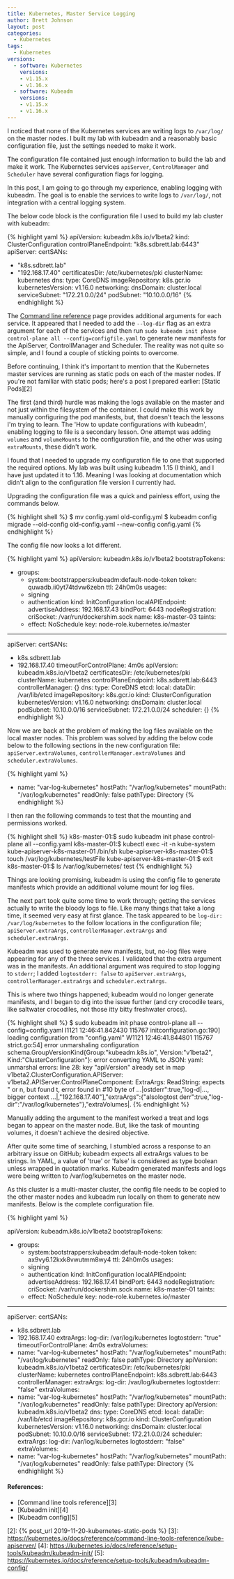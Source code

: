 ```yaml
---
title: Kubernetes, Master Service Logging
author: Brett Johnson
layout: post
categories:
  - Kubernetes
tags: 
  - Kubernetes
versions:
  - software: Kubernetes 
    versions:
    - v1.15.x
    - v1.16.x
  - software: Kubeadm 
    versions:
    - v1.15.x
    - v1.16.x
---
```


I noticed that none of the Kubernetes services are writing logs to `/var/log/` on the master nodes. I built my lab with kubeadm and a reasonably basic configuration file, just the settings needed to make it work.

The configuration file contained just enough information to build the lab and make it work. The Kubernetes services  `apiServer`, `ControlManager` and `Scheduler` have several configuration flags for logging. 

In this post, I am going to go through my experience, enabling logging with kubeadm. The goal is to enable the services to write logs to `/var/log/`, not integration with a central logging system.

The below code block is the configuration file I used to build my lab cluster with kubeadm:

{% highlight yaml %}
apiVersion: kubeadm.k8s.io/v1beta2
kind: ClusterConfiguration
controlPlaneEndpoint: "k8s.sdbrett.lab:6443"
apiServer:
  certSANs:
  - "k8s.sdbrett.lab"
  - "192.168.17.40"
certificatesDir: /etc/kubernetes/pki
clusterName: kubernetes
dns:
  type: CoreDNS
imageRepository: k8s.gcr.io
kubernetesVersion: v1.16.0
networking:
  dnsDomain: cluster.local
  serviceSubnet: "172.21.0.0/24"
  podSubnet: "10.10.0.0/16"
{% endhighlight %}

The [Command line reference][1] page provides additional arguments for each service. It appeared that I needed to add the `--log-dir` flag as an extra argument for each of the services and then run `sudo kubeadm init phase control-plane all --config=configfile.yaml` to generate new manifests for the ApiServer, ControllManager and Scheduler. The reality was not quite so simple, and I found a couple of sticking points to overcome.

Before continuing, I think it's important to mention that the Kubernetes master services are running as static pods on each of the master nodes. If you're not familiar with static pods; here's a post I prepared earlier: [Static Pods][2]

The first (and third) hurdle was making the logs available on the master and not just within the filesystem of the container. I could make this work by manually configuring the pod manifests, but, that doesn't teach the lessons I'm trying to learn. The 'How to update configurations with kubeadm', enabling logging to file is a secondary lesson. One attempt was adding `volumes` and `volumeMounts` to the configuration file, and the other was using `extraMounts`, these didn't work.

I found that I needed to upgrade my configuration file to one that supported the required options. My lab was built using kubeadm 1.15 (I think), and I have just updated it to 1.16. Meaning I was looking at documentation which didn't align to the configuration file version I currently had.

Upgrading the configuration file was a quick and painless effort, using the commands below.

 {% highlight shell %}
 $ mv config.yaml old-config.yml
 $ kubeadm config migrade --old-config old-config.yaml --new-config config.yaml
 {% endhighlight %}

The config file now looks a lot different.

{% highlight yaml %}
apiVersion: kubeadm.k8s.io/v1beta2
bootstrapTokens:
- groups:
  - system:bootstrappers:kubeadm:default-node-token
  token: quwadb.ii0yt74tdvw6zebn
  ttl: 24h0m0s
  usages:
  - signing
  - authentication
kind: InitConfiguration
localAPIEndpoint:
  advertiseAddress: 192.168.17.43
  bindPort: 6443
nodeRegistration:
  criSocket: /var/run/dockershim.sock
  name: k8s-master-03
  taints:
  - effect: NoSchedule
    key: node-role.kubernetes.io/master
---
apiServer:
  certSANs:
  - k8s.sdbrett.lab
  - 192.168.17.40
  timeoutForControlPlane: 4m0s
apiVersion: kubeadm.k8s.io/v1beta2
certificatesDir: /etc/kubernetes/pki
clusterName: kubernetes
controlPlaneEndpoint: k8s.sdbrett.lab:6443
controllerManager: {}
dns:
  type: CoreDNS
etcd:
  local:
    dataDir: /var/lib/etcd
imageRepository: k8s.gcr.io
kind: ClusterConfiguration
kubernetesVersion: v1.16.0
networking:
  dnsDomain: cluster.local
  podSubnet: 10.10.0.0/16
  serviceSubnet: 172.21.0.0/24
scheduler: {}
{% endhighlight %}

Now we are back at the problem of making the log files available on the local master nodes. This problem was solved by adding the below code below to the following sections in the new configuration file: `apiServer.extraVolumes`, `controllerManager.extraVolumes` and `scheduler.extraVolumes`.

{% highlight yaml %}
  - name: "var-log-kubernetes"
    hostPath: "/var/log/kubernetes"
    mountPath: "/var/log/kubernetes"
    readOnly: false
    pathType: Directory
{% endhighlight %}

I then ran the following commands to test that the mounting and permissions worked.

{% highlight shell %}
k8s-master-01:$ sudo kubeadm init phase control-plane all --config.yaml
k8s-master-01:$ kubectl exec -it -n kube-system kube-apiserver-k8s-master-01 /bin/sh
kube-apiserver-k8s-master-01:$ touch /var/log/kubernetes/testFile
kube-apiserver-k8s-master-01:$ exit
k8s-master-01:$ ls /var/log/kubernetes/
test
{% endhighlight %}

Things are looking promising, kubeadm is using the config file to generate manifests which provide an additional volume mount for log files.

The next part took quite some time to work through; getting the services actually to write the bloody logs to file. Like many things that take a long time, it seemed very easy at first glance. The task appeared to be `log-dir: /var/log/kubernetes` to the follow locations in the configuration file; `apiServer.extraArgs`, `controllerManager.extraArgs` and `scheduler.extraArgs`.

Kubeadm was used to generate new manifests, but, no-log files were appearing for any of the three services. I validated that the extra argument was in the manifests. An additional argument was required to stop logging to `stderr`; I added `logtostderr: false` to `apiServer.extraArgs`, `controllerManager.extraArgs` and `scheduler.extraArgs`.

This is where two things happened; kubeadm would no longer generate manifests, and I began to dig into the issue further (and cry crocodile tears, like saltwater crocodiles, not those itty bitty freshwater crocs). 

{% highlight shell %}
$ sudo kubeadm init phase control-plane all --config=config.yaml
I1121 12:46:41.842430  115767 initconfiguration.go:190] loading configuration from "config.yaml"
W1121 12:46:41.844801  115767 strict.go:54] error unmarshaling configuration schema.GroupVersionKind{Group:"kubeadm.k8s.io", Version:"v1beta2", Kind:"ClusterConfiguration"}: error converting YAML to JSON: yaml: unmarshal errors:
  line 28: key "apiVersion" already set in map
v1beta2.ClusterConfiguration.APIServer: v1beta2.APIServer.ControlPlaneComponent: ExtraArgs: ReadString: expects " or n, but found t, error found in #10 byte of ...|ostderr":true,"log-d|..., bigger context ...|,"192.168.17.40"],"extraArgs":{"alsologtost
derr":true,"log-dir":"/var/log/kubernetes"},"extraVolumes|.
{% endhighlight %}

Manually adding the argument to the manifest worked a treat and logs began to appear on the master node. But, like the task of mounting volumes, it doesn't achieve the desired objective.

After quite some time of searching, I stumbled across a response to an arbitrary issue on GitHub; kubeadm expects all extraArgs values to be strings. In YAML, a value of 'true' or 'false' is considered as type boolean unless wrapped in quotation marks. Kubeadm generated manifests and logs were being written to /var/log/kubernetes on the master node. 

As this cluster is a multi-master cluster, the config file needs to be copied to the other master nodes and kubeadm run locally on them to generate new manifests. Below is the complete configuration file.

{% highlight yaml %}

apiVersion: kubeadm.k8s.io/v1beta2
bootstrapTokens:
- groups:
  - system:bootstrappers:kubeadm:default-node-token
  token: ax9vy6.12kxk8vwutmm8wy4
  ttl: 24h0m0s
  usages:
  - signing
  - authentication
kind: InitConfiguration
localAPIEndpoint:
  advertiseAddress: 192.168.17.41
  bindPort: 6443
nodeRegistration:
  criSocket: /var/run/dockershim.sock
  name: k8s-master-01
  taints:
  - effect: NoSchedule
    key: node-role.kubernetes.io/master
---
apiServer:
  certSANs:
  - k8s.sdbrett.lab
  - 192.168.17.40
  extraArgs:
    log-dir: /var/log/kubernetes
    logtostderr: "true"
  timeoutForControlPlane: 4m0s
  extraVolumes:
  - name: "var-log-kubernetes"
    hostPath: "/var/log/kubernetes"
    mountPath: "/var/log/kubernetes"
    readOnly: false
    pathType: Directory
apiVersion: kubeadm.k8s.io/v1beta2
certificatesDir: /etc/kubernetes/pki
clusterName: kubernetes
controlPlaneEndpoint: k8s.sdbrett.lab:6443
controllerManager:
  extraArgs:
    log-dir: /var/log/kubernetes
    logtostderr: "false"
  extraVolumes:
  - name: "var-log-kubernetes"
    hostPath: "/var/log/kubernetes"
    mountPath: "/var/log/kubernetes"
    readOnly: false
    pathType: Directory
apiVersion: kubeadm.k8s.io/v1beta2
dns:
  type: CoreDNS
etcd:
  local:
    dataDir: /var/lib/etcd
imageRepository: k8s.gcr.io
kind: ClusterConfiguration
kubernetesVersion: v1.16.0
networking:
  dnsDomain: cluster.local
  podSubnet: 10.10.0.0/16
  serviceSubnet: 172.21.0.0/24
scheduler:
  extraArgs:
    log-dir: /var/log/kubernetes
    logtostderr: "false"
  extraVolumes:
  - name: "var-log-kubernetes"
    hostPath: "/var/log/kubernetes"
    mountPath: "/var/log/kubernetes"
    readOnly: false
    pathType: Directory
{% endhighlight %}

#### References:

- [Command line tools reference][3]
- [Kubeadm init][4]
- [Kubeadm config][5]


[1]: https://kubernetes.io/docs/reference/command-line-tools-reference
[2]: {% post_url 2019-11-20-kubernetes-static-pods %}
[3]: https://kubernetes.io/docs/reference/command-line-tools-reference/kube-apiserver/
[4]: https://kubernetes.io/docs/reference/setup-tools/kubeadm/kubeadm-init/
[5]: https://kubernetes.io/docs/reference/setup-tools/kubeadm/kubeadm-config/